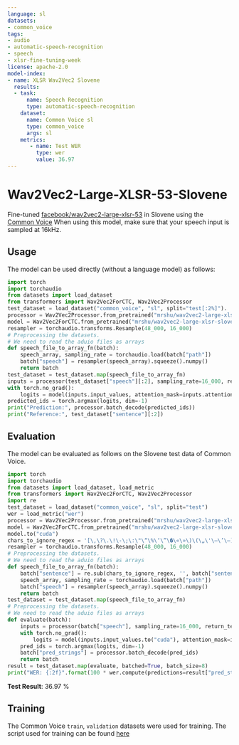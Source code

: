 ```yaml
---
language: sl
datasets:
- common_voice
tags:
- audio
- automatic-speech-recognition
- speech
- xlsr-fine-tuning-week
license: apache-2.0
model-index:
- name: XLSR Wav2Vec2 Slovene
  results:
  - task: 
      name: Speech Recognition
      type: automatic-speech-recognition
    dataset:
      name: Common Voice sl
      type: common_voice
      args: sl
    metrics:
       - name: Test WER
         type: wer
         value: 36.97
---
```

# Wav2Vec2-Large-XLSR-53-Slovene
Fine-tuned [facebook/wav2vec2-large-xlsr-53](https://huggingface.co/facebook/wav2vec2-large-xlsr-53) in Slovene using the [Common Voice](https://huggingface.co/datasets/common_voice)
When using this model, make sure that your speech input is sampled at 16kHz.

## Usage
The model can be used directly (without a language model) as follows:

```python
import torch
import torchaudio
from datasets import load_dataset
from transformers import Wav2Vec2ForCTC, Wav2Vec2Processor
test_dataset = load_dataset("common_voice", "sl", split="test[:2%]").
processor = Wav2Vec2Processor.from_pretrained("mrshu/wav2vec2-large-xlsr-slovene")
model = Wav2Vec2ForCTC.from_pretrained("mrshu/wav2vec2-large-xlsr-slovene")
resampler = torchaudio.transforms.Resample(48_000, 16_000)
# Preprocessing the datasets.
# We need to read the aduio files as arrays
def speech_file_to_array_fn(batch):
	speech_array, sampling_rate = torchaudio.load(batch["path"])
	batch["speech"] = resampler(speech_array).squeeze().numpy()
	return batch
test_dataset = test_dataset.map(speech_file_to_array_fn)
inputs = processor(test_dataset["speech"][:2], sampling_rate=16_000, return_tensors="pt", padding=True)
with torch.no_grad():
	logits = model(inputs.input_values, attention_mask=inputs.attention_mask).logits
predicted_ids = torch.argmax(logits, dim=-1)
print("Prediction:", processor.batch_decode(predicted_ids))
print("Reference:", test_dataset["sentence"][:2])
```


## Evaluation
The model can be evaluated as follows on the Slovene test data of Common Voice.
```python
import torch
import torchaudio
from datasets import load_dataset, load_metric
from transformers import Wav2Vec2ForCTC, Wav2Vec2Processor
import re
test_dataset = load_dataset("common_voice", "sl", split="test")
wer = load_metric("wer")
processor = Wav2Vec2Processor.from_pretrained("mrshu/wav2vec2-large-xlsr-slovene")
model = Wav2Vec2ForCTC.from_pretrained("mrshu/wav2vec2-large-xlsr-slovene")
model.to("cuda")
chars_to_ignore_regex = '[\,\?\.\!\-\;\:\"\“\%\‘\”\�\«\»\)\(\„\'\–\’\—]'
resampler = torchaudio.transforms.Resample(48_000, 16_000)
# Preprocessing the datasets.
# We need to read the aduio files as arrays
def speech_file_to_array_fn(batch):
	batch["sentence"] = re.sub(chars_to_ignore_regex, '', batch["sentence"]).lower()
	speech_array, sampling_rate = torchaudio.load(batch["path"])
	batch["speech"] = resampler(speech_array).squeeze().numpy()
	return batch
test_dataset = test_dataset.map(speech_file_to_array_fn)
# Preprocessing the datasets.
# We need to read the aduio files as arrays
def evaluate(batch):
	inputs = processor(batch["speech"], sampling_rate=16_000, return_tensors="pt", padding=True)
	with torch.no_grad():
		logits = model(inputs.input_values.to("cuda"), attention_mask=inputs.attention_mask.to("cuda")).logits
    pred_ids = torch.argmax(logits, dim=-1)
	batch["pred_strings"] = processor.batch_decode(pred_ids)
	return batch
result = test_dataset.map(evaluate, batched=True, batch_size=8)
print("WER: {:2f}".format(100 * wer.compute(predictions=result["pred_strings"], references=result["sentence"])))
```

**Test Result**: 36.97 %

## Training
The Common Voice `train`, `validation` datasets were used for training.
The script used for training can be found [here](https://colab.research.google.com/drive/14uahdilysnFsiYniHxY9fyKjFGuYQe7p)

